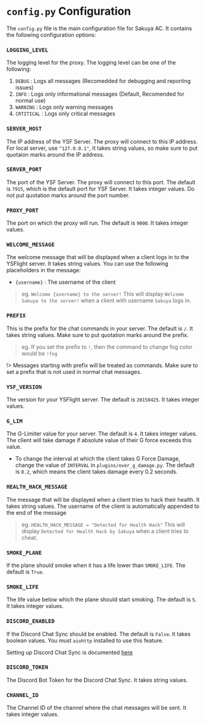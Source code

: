# `config.py` Configuration

The `config.py` file is the main configuration file for Sakuya AC. It contains the following configuration options:

### `LOGGING_LEVEL`

The logging level for the proxy. The logging level can be one of the following:
1. `DEBUG` : Logs all messages (Recomedded for debugging and reporting issues)
2. `INFO` : Logs only informational messages (Default, Recomended for normal use)
3. `WARNING` : Logs only warning messages
4. `CRTITICAL` : Logs only critical messages

### `SERVER_HOST`

The IP address of the YSF Server. The proxy will connect to this IP address.
For local server, use `"127.0.0.1"`, It takes string values, so make sure to
put quotaion marks around the IP address.

### `SERVER_PORT`

The port of the YSF Server. The proxy will connect to this port. The default is
`7915`, which is the default port for YSF Server. It takes integer values. Do not
put quotation marks around the port number.

### `PROXY_PORT`

The port on which the proxy will run. The default is `9000`. It takes integer values.

### `WELCOME_MESSAGE`

The welcome message that will be displayed when a client logs in to the YSFlight server.
It takes string values. You can use the following placeholders in the message:
- `{username}` : The username of the client
> eg. `Welcome {username} to the server!`
> This will display `Welcome Sakuya to the server!` when a client with username
> `Sakuya` logs in.

### `PREFIX`

This is the prefix for the chat commands in your server. The default is `/`.
It takes string values. Make sure to put quotation marks around the prefix.
> eg. If you set the prefix to `!`, then the command to change fog color would be `!fog`

!> Messages starting with prefix will be treated as commands. Make sure to set a
   prefix that is not used in normal chat messages.

### `YSF_VERSION`

The version for your YSFlight server. The default is `20150425`. It takes integer values.

### `G_LIM`

The G-Limiter value for your server. The default is `4`. It takes integer values.
The client will take damage if absolute value of their G force exceeds this value.

- To change the interval at which the client takes G Force Damage, change the value of
`INTERVAL` in `plugins/over_g_damage.py`. The default is `0.2`, which means the client
takes damage every 0.2 seconds.

### `HEALTH_HACK_MESSAGE`

The message that will be displayed when a client tries to hack their health. It takes
string values. The username of the client is automatically appended to the end of the
message

>eg. `HEALTH_HACK_MESSAGE = "Detected for Health Hack"`
> This will display `Detected for Health Hack by Sakuya` when a client tries to cheat.

### `SMOKE_PLANE`

If the plane should smoke when it has a life lower than `SMOKE_LIFE`. The default is `True`.

### `SMOKE_LIFE`

The life value below which the plane should start smoking. The default is `5`. It takes integer values.

### `DISCORD_ENABLED`

If the Discord Chat Sync should be enabled. The default is `False`. It takes boolean values.
You must `aiohttp` installed to use this feature.

Setting up Discord Chat Sync is documented [here](/user/discord.md)

### `DISCORD_TOKEN`

The Discord Bot Token for the Discord Chat Sync. It takes string values.

### `CHANNEL_ID`

The Channel ID of the channel where the chat messages will be sent. It takes integer values.
